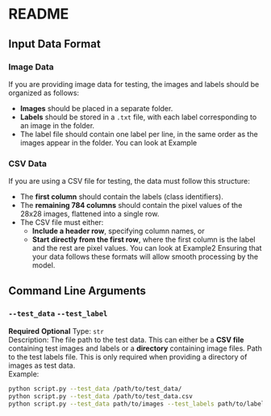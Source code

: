 

# README

## Input Data Format

### Image Data
If you are providing image data for testing, the images and labels should be organized as follows:
- **Images** should be placed in a separate folder.
- **Labels** should be stored in a `.txt` file, with each label corresponding to an image in the folder.
- The label file should contain one label per line, in the same order as the images appear in the folder.
You can look at Example
### CSV Data
If you are using a CSV file for testing, the data must follow this structure:
- The **first column** should contain the labels (class identifiers).
- The **remaining 784 columns** should contain the pixel values of the 28x28 images, flattened into a single row.
- The CSV file must either:
  - **Include a header row**, specifying column names, or
  - **Start directly from the first row**, where the first column is the label and the rest are pixel values.
You can look at Example2
Ensuring that your data follows these formats will allow smooth processing by the model.

## Command Line Arguments

### `--test_data` `--test_label`
**Required**  **Optional**
Type: `str`  
Description: The file path to the test data. This can either be a **CSV file** containing test images and labels or a **directory** containing image files. Path to the test labels file. This is only required when providing a directory of images as test data.  
Example:  
```bash
python script.py --test_data /path/to/test_data/
python script.py --test_data /path/to/test_data.csv
python script.py --test_data path/to/images --test_labels path/to/labels.txt

